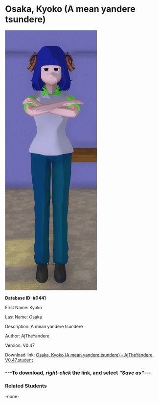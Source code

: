 # Osaka, Kyoko (A mean yandere tsundere)

<img src="../../Files/Images/Osaka, Kyoko (A mean yandere tsundere).png" title="Osaka, Kyoko (A mean yandere tsundere) - AjTheYandere, V0.47">

**Database ID: #0441**

First Name: Kyoko

Last Name: Osaka

Description: A mean yandere tsundere

Author: AjTheYandere

Version: V0.47

Download link: <a href="https://raw.githubusercontent.com/Arbiter1223/Daigaku-Gurashi-Custom-Students/master/Files/Student%20Files/Osaka%2C%20Kyoko%20(A%20mean%20yandere%20tsundere)%20-%20AjTheYandere%2C%20V0.47.student">Osaka, Kyoko (A mean yandere tsundere) - AjTheYandere, V0.47.student</a>

### ---**To download, _right-click_ the link, and select _"Save as"_**---

### Related Students

-none-
